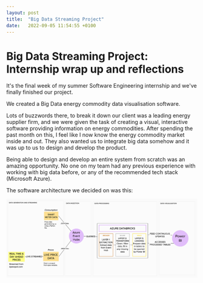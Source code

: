 ```yaml
---
layout: post
title:  "Big Data Streaming Project"
date:   2022-09-05 11:54:55 +0100
---
```

# Big Data Streaming Project: Internship wrap up and reflections

It's the final week of my summer Software Engineering internship and we've finally finished our project. 

We created a Big Data energy commodity data visualisation software.

Lots of buzzwords there, to break it down our client was a leading energy supplier firm, and we were given the task of creating a visual, interactive software providing information on energy commodities. After spending the past month on this, I feel like I now know the energy commodity market inside and out. They also wanted us to integrate big data somehow and it was up to us to design and develop the product.

Being able to design and develop an entire system from scratch was an amazing opportunity. No one on my team had any previous experience with working with big data before, or any of the recommended tech stack (Microsoft Azure).

The software architecture we decided on was this:

![Software Architecture](/asset/images/endtoend.png)
